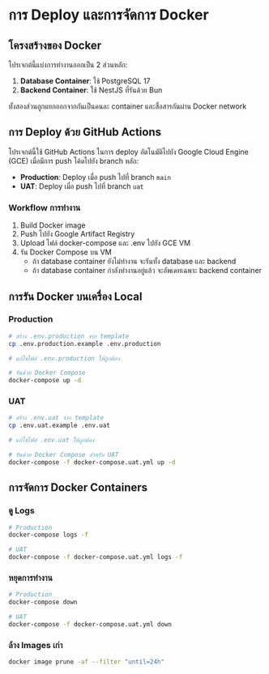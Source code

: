# การ Deploy และการจัดการ Docker

## โครงสร้างของ Docker

โปรเจกต์นี้แบ่งการทำงานออกเป็น 2 ส่วนหลัก:
1. **Database Container**: ใช้ PostgreSQL 17
2. **Backend Container**: ใช้ NestJS ที่รันด้วย Bun

ทั้งสองส่วนถูกแยกออกจากกันเป็นคนละ container และสื่อสารกันผ่าน Docker network

## การ Deploy ด้วย GitHub Actions

โปรเจกต์นี้ใช้ GitHub Actions ในการ deploy อัตโนมัติไปยัง Google Cloud Engine (GCE) เมื่อมีการ push โค้ดไปยัง branch หลัก:

- **Production**: Deploy เมื่อ push ไปที่ branch `main`
- **UAT**: Deploy เมื่อ push ไปที่ branch `uat`

### Workflow การทำงาน

1. Build Docker image
2. Push ไปยัง Google Artifact Registry
3. Upload ไฟล์ docker-compose และ .env ไปยัง GCE VM
4. รัน Docker Compose บน VM
   - ถ้า database container ยังไม่ทำงาน จะรันทั้ง database และ backend
   - ถ้า database container กำลังทำงานอยู่แล้ว จะอัพเดทเฉพาะ backend container

## การรัน Docker บนเครื่อง Local

### Production

```bash
# สร้าง .env.production จาก template
cp .env.production.example .env.production

# แก้ไขไฟล์ .env.production ให้ถูกต้อง

# รันด้วย Docker Compose
docker-compose up -d
```

### UAT

```bash
# สร้าง .env.uat จาก template
cp .env.uat.example .env.uat

# แก้ไขไฟล์ .env.uat ให้ถูกต้อง

# รันด้วย Docker Compose สำหรับ UAT
docker-compose -f docker-compose.uat.yml up -d
```

## การจัดการ Docker Containers

### ดู Logs

```bash
# Production
docker-compose logs -f

# UAT
docker-compose -f docker-compose.uat.yml logs -f
```

### หยุดการทำงาน

```bash
# Production
docker-compose down

# UAT
docker-compose -f docker-compose.uat.yml down
```

### ล้าง Images เก่า

```bash
docker image prune -af --filter "until=24h"
```

